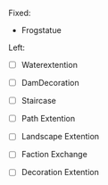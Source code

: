 Fixed:
* Frogstatue

Left:  
* &#9744; Waterextention  

* &#9744; DamDecoration
* &#9744; Staircase
* &#9744; Path Extention
* &#9744; Landscape Extention
* &#9744; Faction Exchange
* &#9744; Decoration Extention